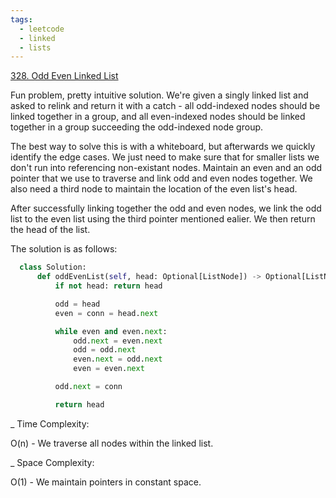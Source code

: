 ```yaml
---
tags:
  - leetcode
  - linked
  - lists
---
```


<a href="https://leetcode.com/problems/odd-even-linked-list/">328. Odd Even
Linked List</a>

Fun problem, pretty intuitive solution. We're given a singly linked list and
asked to relink and return it with a catch - all odd-indexed nodes should be
linked together in a group, and all even-indexed nodes should be linked together
in a group succeeding the odd-indexed node group.

The best way to solve this is with a whiteboard, but afterwards we quickly
identify the edge cases. We just need to make sure that for smaller lists we
don't run into referencing non-existant nodes. Maintain an even and an odd
pointer that we use to traverse and link odd and even nodes together. We also
need a third node to maintain the location of the even list's head.

After successfully linking together the odd and even nodes, we link the odd list
to the even list using the third pointer mentioned ealier. We then return the
head of the list.

The solution is as follows:

```python
  class Solution:
      def oddEvenList(self, head: Optional[ListNode]) -> Optional[ListNode]:
          if not head: return head

          odd = head
          even = conn = head.next

          while even and even.next:
              odd.next = even.next
              odd = odd.next
              even.next = odd.next
              even = even.next

          odd.next = conn

          return head
```

\_ Time Complexity:

O(n) - We traverse all nodes within the linked list.

\_ Space Complexity:

O(1) - We maintain pointers in constant space.
